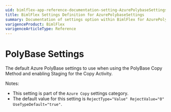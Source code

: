 ```yaml
---
uid: bimlflex-app-reference-documentation-setting-AzurePolybaseSettings
title: BimlFlex Settings Definition for AzurePolybaseSettings
summary: Documentation of settings option within BimlFlex for AzurePolybaseSettings
varigenceProduct: BimlFlex
varigenceArticleType: Reference
---
```


# PolyBase Settings

The default Azure PolyBase settings to use when using the PolyBase Copy Method and enabling Staging for the Copy Activity.

Notes:
* This setting is part of the `Azure Copy` settings category.
* The default value for this setting is `RejectType="Value" RejectValue="0" UseTypeDefault="true"`.